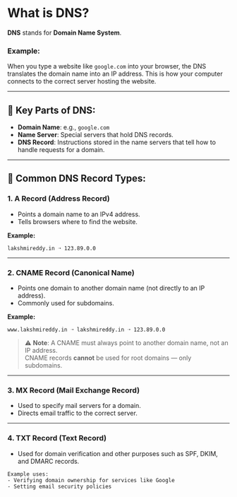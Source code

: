 
# What is DNS?

**DNS** stands for **Domain Name System**.

### Example:
When you type a website like `google.com` into your browser, the DNS translates the domain name into an IP address. This is how your computer connects to the correct server hosting the website.

---

## 🔑 Key Parts of DNS:

- **Domain Name**: e.g., `google.com`
- **Name Server**: Special servers that hold DNS records.
- **DNS Record**: Instructions stored in the name servers that tell how to handle requests for a domain.

---

## 📄 Common DNS Record Types:

### 1. **A Record (Address Record)**  
- Points a domain name to an IPv4 address.  
- Tells browsers where to find the website.

**Example:**
```
lakshmireddy.in ➝ 123.89.0.0
```

---

### 2. **CNAME Record (Canonical Name)**  
- Points one domain to another domain name (not directly to an IP address).  
- Commonly used for subdomains.

**Example:**
```
www.lakshmireddy.in ➝ lakshmireddy.in ➝ 123.89.0.0
```

> ⚠️ **Note**: A CNAME must always point to another domain name, not an IP address.  
> CNAME records **cannot** be used for root domains — only subdomains.

---

### 3. **MX Record (Mail Exchange Record)**  
- Used to specify mail servers for a domain.  
- Directs email traffic to the correct server.

---

### 4. **TXT Record (Text Record)**  
- Used for domain verification and other purposes such as SPF, DKIM, and DMARC records.

```
Example uses:
- Verifying domain ownership for services like Google
- Setting email security policies
```

